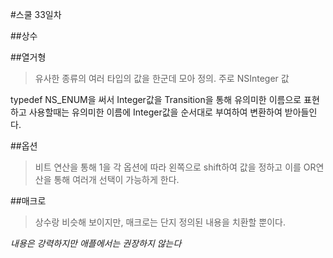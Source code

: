 #스쿨 33일차

##상수

##열거형
> 유사한 종류의 여러 타입의 값을 한군데 모아 정의. 
> 주로 NSInteger 값

typedef NS_ENUM을 써서 Integer값을 Transition을 통해 유의미한 이름으로 표현하고 사용할때는 유의미한 이름에 Integer값을 순서대로 부여하여 변환하여 받아들인다.

##옵션
>비트 연산을 통해 1을 각 옵션에 따라 왼쪽으로 shift하여 값을 정하고 이를 OR연산을 통해 여러개 선택이 가능하게 한다.

##매크로
>상수랑 비슷해 보이지만, 매크로는 단지 정의된 내용을 치환할 뿐이다.

_내용은 강력하지만 애플에서는 권장하지 않는다_